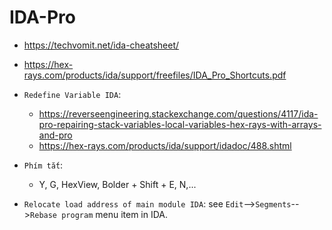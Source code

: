 # IDA-Pro

- https://techvomit.net/ida-cheatsheet/
- https://hex-rays.com/products/ida/support/freefiles/IDA_Pro_Shortcuts.pdf

- `Redefine Variable IDA`:
	- https://reverseengineering.stackexchange.com/questions/4117/ida-pro-repairing-stack-variables-local-variables-hex-rays-with-arrays-and-pro
	- https://hex-rays.com/products/ida/support/idadoc/488.shtml

- `Phím tắt`:
  	- Y, G, HexView, Bolder + Shift + E, N,...

- `Relocate load address of main module IDA`: see `Edit`-->`Segments`-->`Rebase program` menu item in IDA.
